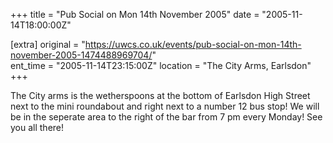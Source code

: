 +++
title = "Pub Social on Mon 14th November 2005"
date = "2005-11-14T18:00:00Z"

[extra]
original = "https://uwcs.co.uk/events/pub-social-on-mon-14th-november-2005-1474488969704/"    
ent_time = "2005-11-14T23:15:00Z"
location = "The City Arms, Earlsdon"
+++

The City arms is the wetherspoons at the bottom of Earlsdon High Street next to the mini roundabout and right next to a number 12 bus stop\! We will be in the seperate area to the right of the bar from 7 pm every Monday\! See you all there\!

